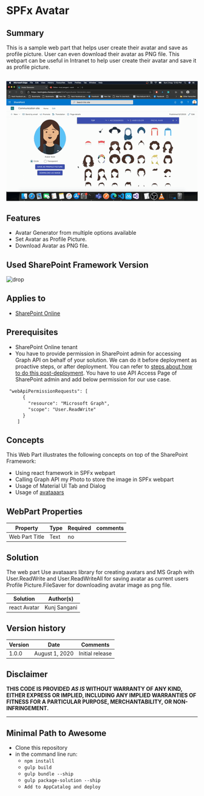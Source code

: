 # SPFx Avatar

## Summary

This is a sample web part that helps user create their avatar and save as profile picture. User can even download their avatar as PNG file. This webpart can be useful in Intranet to help user create their avatar and save it as profile picture.


##  
![directory](/samples/react-avatar/assets/reactAvatarOutcome.gif) 

## Features

* Avatar Generator from multiple options available
* Set Avatar as Profile Picture.
* Download Avatar as PNG file.


## Used SharePoint Framework Version 
![drop](https://img.shields.io/badge/version-1.10.0-green.svg)

## Applies to

* [SharePoint Online](https://docs.microsoft.com/sharepoint/dev/spfx/sharepoint-framework-overview)

## Prerequisites

* SharePoint Online tenant
* You have to provide permission in SharePoint admin for accessing Graph API on behalf of your solution. We can do it before deployment as proactive steps, or after deployment. You can refer to [steps about how to do this post-deployment](https://docs.microsoft.com/en-us/sharepoint/dev/spfx/use-aad-tutorial#deploy-the-solution-and-grant-permissions). You have to use API Access Page of SharePoint admin and add below permission for our use case. 

```
 "webApiPermissionRequests": [
      {
        "resource": "Microsoft Graph",
        "scope": "User.ReadWrite"
      }
    ]

```

## Concepts

This Web Part illustrates the following concepts on top of the SharePoint Framework:

* Using react framework in SPFx webpart
* Calling Graph API my Photo to store the image in SPFx webpart
* Usage of Material UI Tab and Dialog
* Usage of [avataaars](https://getavataaars.com/)


## WebPart Properties
 
Property |Type|Required| comments
--------------------|----|--------|----------
Web Part Title | Text| no|


## Solution
The web part Use avataaars library for creating avatars and MS Graph with User.ReadWrite and User.ReadWriteAll for saving avatar as current users Profile Picture.FileSaver for downloading avatar image as png file.

Solution|Author(s)
--------|---------
react Avatar|Kunj Sangani

## Version history

Version|Date|Comments
-------|----|--------
1.0.0|August 1, 2020|Initial release


## Disclaimer
**THIS CODE IS PROVIDED *AS IS* WITHOUT WARRANTY OF ANY KIND, EITHER EXPRESS OR IMPLIED, INCLUDING ANY IMPLIED WARRANTIES OF FITNESS FOR A PARTICULAR PURPOSE, MERCHANTABILITY, OR NON-INFRINGEMENT.**

---

## Minimal Path to Awesome

- Clone this repository
- in the command line run:
  - `npm install`
  - `gulp build`
  - `gulp bundle --ship`
  - `gulp package-solution --ship`
  - `Add to AppCatalog and deploy`





